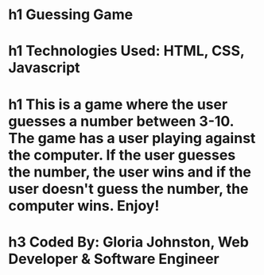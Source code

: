 # h1 Guessing Game

# h1 **Technologies Used: HTML, CSS, Javascript**

# h1 This is a game where the user guesses a number between 3-10. The game has a user playing against the computer. If the user guesses the number, the user wins and if the user doesn't guess the number, the computer wins. Enjoy!

# h3 **Coded By: Gloria Johnston, Web Developer & Software Engineer**
